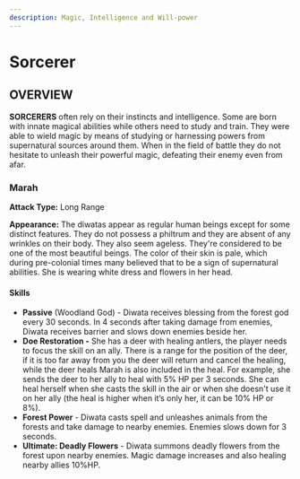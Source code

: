 ```yaml
---
description: Magic, Intelligence and Will-power
---
```


# Sorcerer

## OVERVIEW

**SORCERERS** often rely on their instincts and intelligence. Some are born with innate magical abilities while others need to study and train. They were able to wield magic by means of studying or harnessing powers from supernatural sources around them. When in the field of battle they do not hesitate to unleash their powerful magic, defeating their enemy even from afar.



### Marah

**Attack Type:** Long Range

**Appearance:** The diwatas appear as regular human beings except for some distinct features. They do not possess a philtrum and they are absent of any wrinkles on their body. They also seem ageless. They're considered to be one of the most beautiful beings. The color of their skin is pale, which during pre-colonial times many believed that to be a sign of supernatural abilities. She is wearing white dress and flowers in her head.

#### **Skills**

* **Passive** (Woodland God) - Diwata receives blessing from the forest god every 30 seconds. In 4 seconds after taking damage from enemies, Diwata receives barrier and slows down enemies beside her.
* **Doe Restoration -** She has a deer with healing antlers, the player needs to focus the skill on an ally. There is a range for the position of the deer, if it is too far away from you the deer will return and cancel the healing, while the deer heals Marah is also included in the heal. For example, she sends the deer to her ally to heal with 5% HP per 3 seconds. She can heal herself when she casts the skill in the air or when she doesn't use it on her ally (the heal is higher when it’s only her, it can be 10% HP or 8%).
* **Forest Power** - Diwata casts spell and unleashes animals from the forests and take damage to nearby enemies. Enemies slows down for 3 seconds.
* **Ultimate: Deadly Flowers** - Diwata summons deadly flowers from the forest upon nearby enemies. Magic damage increases and also healing nearby allies 10%HP.



